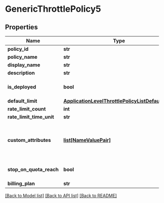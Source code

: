 # GenericThrottlePolicy5

## Properties
Name | Type | Description | Notes
------------ | ------------- | ------------- | -------------
**policy_id** | **str** |  | [optional] 
**policy_name** | **str** |  | 
**display_name** | **str** |  | [optional] 
**description** | **str** |  | [optional] 
**is_deployed** | **bool** |  | [optional] [default to False]
**default_limit** | [**ApplicationLevelThrottlePolicyListDefaultLimit**](ApplicationLevelThrottlePolicyListDefaultLimit.md) |  | [optional] 
**rate_limit_count** | **int** |  | [optional] 
**rate_limit_time_unit** | **str** |  | [optional] 
**custom_attributes** | [**list[NameValuePair]**](NameValuePair.md) | Custom attributes added to the Subscription Throttle policy  | [optional] 
**stop_on_quota_reach** | **bool** |  | [optional] [default to False]
**billing_plan** | **str** |  | [optional] 

[[Back to Model list]](../README.md#documentation-for-models) [[Back to API list]](../README.md#documentation-for-api-endpoints) [[Back to README]](../README.md)


